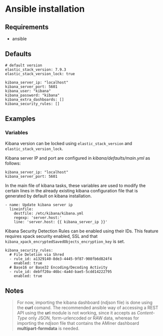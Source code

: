 # Ansible installation

## Requirements
- ansible

## Defaults
```
# default version
elastic_stack_version: 7.9.3
elastic_stack_version_lock: true

kibana_server_ip: "localhost"
kibana_server_port: 5601
kibana_user: "kibana"
kibana_password: "kibana"
kibana_extra_dashboards: []
kibana_security_rules: []
```
## Examples

### Variables

Kibana version can be locked using `elastic_stack_version` and `elastic_stack_version_lock`.

Kibana server IP and port are configured in *kibana/defaults/main.yml* as follows:

```
kibana_server_ip: "localhost"
kibana_server_port: 5601
```

In the main file of kibana tasks, these variables are used to modify the certain lines in the already existing kibana configuration file that is generated by default on kibana installation.

```
- name: Update kibana server ip
  lineinfile:
    destfile: /etc/kibana/kibana.yml
    regexp: 'server.host:'
    line: 'server.host: {{ kibana_server_ip }}'
```

Kibana Security Detection Rules can be enabled using their IDs. This feature requires xpack security enabled, SSL and that
`kibana_xpack_encryptedSavedObjects_encryption_key` is set.

```
kibana_security_rules:
  # File Deletion via Shred
  - rule_id: a1329140-8de3-4445-9f87-908fb6d824f4
    enabled: true
  # Base16 or Base32 Encoding/Decoding Activity
  - rule_id: debff20a-46bc-4a4d-bae5-5cdd14222795
    enabled: true
```


## Notes
 
> For now, importing the kibana dashboard (ndjson file) is done using the **curl** comand. The recommended ansible way of accessing a REST API using the **uri** module is not working, since it accepts as *Content-Type* only JSON, form-urlencoded or RAW data, whereas for importing the *ndjson* file that contains the AMiner dashboard **multipart-formdata** is needed.



